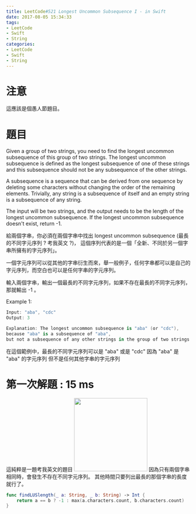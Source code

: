 ```yaml
---
title: LeetCode#521 Longest Uncommon Subsequence I - in Swift
date: 2017-08-05 15:34:33
tags:
- LeetCode
- Swift
- String
categories: 
- LeetCode
- Swift
- String
---
```


# 注意
這應該是個愚人節題目。


# 題目
Given a group of two strings, you need to find the longest uncommon subsequence of this group of two strings. The longest uncommon subsequence is defined as the longest subsequence of one of these strings and this subsequence should not be any subsequence of the other strings.
 
A subsequence is a sequence that can be derived from one sequence by deleting some characters without changing the order of the remaining elements. Trivially, any string is a subsequence of itself and an empty string is a subsequence of any string.
 
The input will be two strings, and the output needs to be the length of the longest uncommon subsequence. If the longest uncommon subsequence doesn't exist, return -1.


給兩個字串，你必須在兩個字串中找出 longest uncommon subsequence (最長的不同字元序列 ? 考我英文 ?)， 這個序列代表的是一個「全新、不同於另一個字串所擁有的字元序列」。
 
一個字元序列可以從其他的字串衍生而來，舉一般例子，任何字串都可以是自己的字元序列，而空白也可以是任何字串的字元序列。
 
輸入兩個字串，輸出一個最長的不同字元序列，如果不存在最長的不同字元序列，那就輸出 -1 。


Example 1:
``` swift
Input: "aba", "cdc"
Output: 3

Explanation: The longest uncommon subsequence is "aba" (or "cdc"),
because "aba" is a subsequence of "aba",
but not a subsequence of any other strings in the group of two strings.
```

在這個範例中，最長的不同字元序列可以是 "aba" 或是 "cdc"
因為 "aba" 是 "aba" 的字元序列
但不是任何其他字串的字元序列


# 第一次解題 : 15 ms
這純粹是一題考我英文的題目
<img src="./leetcode-521/question.jpg" width="200">
因為只有兩個字串相同時，會發生不存在不同字元序列。
其他時間只要列出最長的那個字串的長度就行了。


``` swift
func findLUSlength(_ a: String, _ b: String) -> Int {
    return a == b ? -1 : max(a.characters.count, b.characters.count)
}
```










